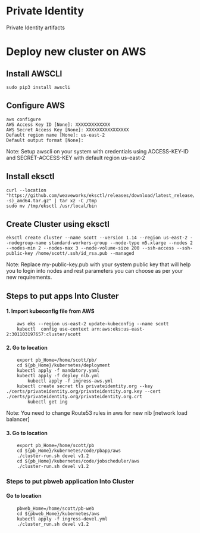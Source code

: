 # Private Identity
Private Identity artifacts

# Deploy new cluster on AWS
## Install AWSCLI
    sudo pip3 install awscli
## Configure AWS
    aws configure 
    AWS Access Key ID [None]: XXXXXXXXXXXXX
    AWS Secret Access Key [None]: XXXXXXXXXXXXXXXX
    Default region name [None]: us-east-2
    Default output format [None]:
Note: Setup awscli on your system with credentials using ACCESS-KEY-ID and SECRET-ACCESS-KEY with default region us-east-2
## Install eksctl 
    curl --location "https://github.com/weaveworks/eksctl/releases/download/latest_release/eksctl_$(uname -s)_amd64.tar.gz" | tar xz -C /tmp
    sudo mv /tmp/eksctl /usr/local/bin
## Create Cluster using eksctl
    eksctl create cluster --name scott --version 1.14 --region us-east-2 --nodegroup-name standard-workers-group --node-type m5.xlarge --nodes 2 --nodes-min 2 --nodes-max 3 --node-volume-size 200 --ssh-access --ssh-public-key /home/scott/.ssh/id_rsa.pub --managed

  Note: Replace my-public-key.pub with your system public key that will help you to login into nodes and rest parameters you can choose as per your new requirements.

## Steps to put apps Into Cluster

#### 1. Import kubeconfig file from AWS
		aws eks --region us-east-2 update-kubeconfig --name scott
		kubectl  config use-context arn:aws:eks:us-east-2:301103197657:cluster/scott
#### 2. Go to location
		export pb_Home=/home/scott/pb/
		cd ${pb_Home}/kubernetes/deployment
		kubectl apply -f mandatory.yaml
		kubectl apply -f deploy_nlb.yml
        	kubectl apply -f ingress-aws.yml
		kubectl create secret tls privateidentity.org --key ./certs/privateidentity.org/privateidentity.org.key --cert ./certs/privateidentity.org/privateidentity.org.crt
        	kubectl get ing

Note: You need to change Route53 rules in aws for new nlb [network load balancer]
 
#### 3. Go to location 
		export pb_Home=/home/scott/pb
		cd ${pb_Home}/kubernetes/code/pbapp/aws
		./cluster-run.sh devel v1.2
		cd ${pb_Home}/kubernetes/code/jobscheduler/aws
		./cluster-run.sh devel v1.2

### Steps to put pbweb application Into Cluster
   
#### Go to location
		pbweb_Home=/home/scott/pb-web
		cd ${pbweb_Home}/kubernetes/aws
		kubectl apply -f ingress-devel.yml
		./cluster_run.sh devel v1.2

